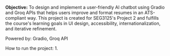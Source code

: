 **Objective:**
To design and implement a user-friendly AI chatbot using Gradio and Groq APIs that helps users improve and format resumes in an ATS-compliant way. This project is created for SEG3125's Project 2 and fulfills the course's learning goals in UI design, accessibility, internationalization, and iterative refinement.

Powered by: Gradio, Groq API

How to run the project:
1. 
